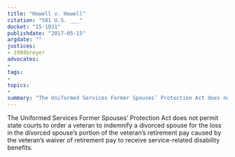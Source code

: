 ```yaml
---
title: "Howell v. Howell"
citation: "581 U.S. ___"
docket: "15-1031"
publishdate: "2017-05-15"
argdate: ""
justices:
- 1994breyer
advocates:
- 
tags:
- 
topics:
- 
summary: "The Uniformed Services Former Spouses’ Protection Act does not permit state courts to order a veteran to indemnify a divorced spouse for the loss in the divorced spouse’s portion of the veteran’s retirement pay caused by the veteran’s waiver of retirement pay to receive service-related disability benefits."
---
```

The Uniformed Services Former Spouses’ Protection Act does not permit state courts to order a veteran to indemnify a divorced spouse for the loss in the divorced spouse’s portion of the veteran’s retirement pay caused by the veteran’s waiver of retirement pay to receive service-related disability benefits.

